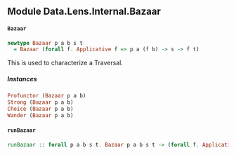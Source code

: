 ## Module Data.Lens.Internal.Bazaar

#### `Bazaar`

``` purescript
newtype Bazaar p a b s t
  = Bazaar (forall f. Applicative f => p a (f b) -> s -> f t)
```

This is used to characterize a Traversal.

##### Instances
``` purescript
Profunctor (Bazaar p a b)
Strong (Bazaar p a b)
Choice (Bazaar p a b)
Wander (Bazaar p a b)
```

#### `runBazaar`

``` purescript
runBazaar :: forall p a b s t. Bazaar p a b s t -> (forall f. Applicative f => p a (f b) -> s -> f t)
```


